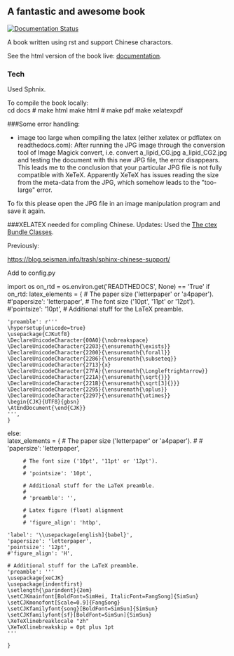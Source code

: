## A fantastic and awesome book

[![Documentation Status](https://readthedocs.org/projects/book1/badge/?version=latest)](http://book1.readthedocs.io/zh_CN/latest/?badge=latest)

A book written using rst and support Chinese charactors. 

See the html version of the book live: [documentation][docs].

[docs]: http://book1.readthedocs.io

### Tech
Used Sphnix. 

To compile the book locally:  
	cd docs
	# make html
	make html
	# make pdf
	make xelatexpdf


###Some error handling:

- image too large when compiling the latex (either xelatex or pdflatex on readthedocs.com): 
After running the JPG image through the conversion tool of Image Magick convert, i.e. convert a_lipid_CG.jpg a_lipid_CG2.jpg and testing the document with this new JPG file, the error disappears. This leads me to the conclusion that your particular JPG file is not fully compatible with XeTeX. Apparently XeTeX has issues reading the size from the meta-data from the JPG, which somehow leads to the "too-large" error.

To fix this please open the JPG file in an image manipulation program and save it again. 


###XELATEX needed for compling Chinese. 
Updates:
Used the [The ctex Bundle Classes](https://www.overleaf.com/learn/latex/chinese). 


Previously:

https://blog.seisman.info/trash/sphinx-chinese-support/

Add to config.py

import os 
on_rtd = os.environ.get('READTHEDOCS', None) == 'True'
if on_rtd:
    latex_elements = {
    # The paper size ('letterpaper' or 'a4paper').
    #'papersize': 'letterpaper',
    # The font size ('10pt', '11pt' or '12pt').
    #'pointsize': '10pt',
    # Additional stuff for the LaTeX preamble.
    
    'preamble': r'''
    \hypersetup{unicode=true}
    \usepackage{CJKutf8}
    \DeclareUnicodeCharacter{00A0}{\nobreakspace}
    \DeclareUnicodeCharacter{2203}{\ensuremath{\exists}}
    \DeclareUnicodeCharacter{2200}{\ensuremath{\forall}}
    \DeclareUnicodeCharacter{2286}{\ensuremath{\subseteq}}
    \DeclareUnicodeCharacter{2713}{x}
    \DeclareUnicodeCharacter{27FA}{\ensuremath{\Longleftrightarrow}}
    \DeclareUnicodeCharacter{221A}{\ensuremath{\sqrt{}}}
    \DeclareUnicodeCharacter{221B}{\ensuremath{\sqrt[3]{}}}
    \DeclareUnicodeCharacter{2295}{\ensuremath{\oplus}}
    \DeclareUnicodeCharacter{2297}{\ensuremath{\otimes}}
    \begin{CJK}{UTF8}{gbsn}
    \AtEndDocument{\end{CJK}}
    ''',
    }
else:       
    latex_elements = {
         # The paper size ('letterpaper' or 'a4paper').
         #
         # 'papersize': 'letterpaper',

         # The font size ('10pt', '11pt' or '12pt').
         #
         # 'pointsize': '10pt',

         # Additional stuff for the LaTeX preamble.
         #
         # 'preamble': '',

         # Latex figure (float) alignment
         #
         # 'figure_align': 'htbp',        

    'label': '\\usepackage[english]{babel}',
    'papersize': 'letterpaper',
    'pointsize': '12pt',
    #'figure_align': 'H',

    # Additional stuff for the LaTeX preamble.
    'preamble': '''
    \usepackage{xeCJK}
    \usepackage{indentfirst}
    \setlength{\parindent}{2em}
    \setCJKmainfont[BoldFont=SimHei, ItalicFont=FangSong]{SimSun}
    \setCJKmonofont[Scale=0.9]{FangSong}
    \setCJKfamilyfont{song}[BoldFont=SimSun]{SimSun}
    \setCJKfamilyfont{sf}[BoldFont=SimSun]{SimSun}
    \XeTeXlinebreaklocale "zh"
    \XeTeXlinebreakskip = 0pt plus 1pt
    '''     
         
    }
    
    